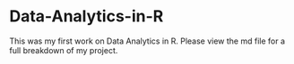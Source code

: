 # Data-Analytics-in-R

This was my first work on Data Analytics in R. Please view the md file for a full breakdown of my project.
